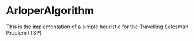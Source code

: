 # ArloperAlgorithm
This is the implementation of a simple heuristic for the Travelling Salesman Problem (TSP). 
